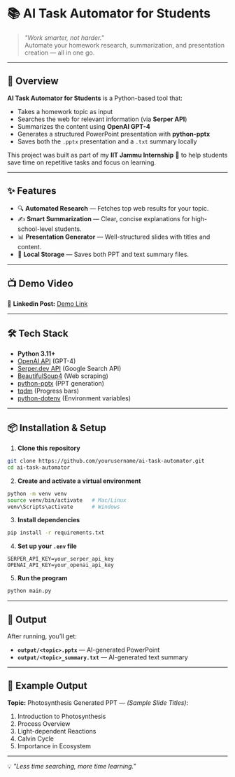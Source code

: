 
# 📚 AI Task Automator for Students

> _"Work smarter, not harder."_  
Automate your homework research, summarization, and presentation creation — all in one go.

---

## 🚀 Overview

**AI Task Automator for Students** is a Python-based tool that:
- Takes a homework topic as input
- Searches the web for relevant information (via **Serper API**)
- Summarizes the content using **OpenAI GPT-4**
- Generates a structured PowerPoint presentation with **python-pptx**
- Saves both the `.pptx` presentation and a `.txt` summary locally

This project was built as part of my **IIT Jammu Internship** 🏫 to help students save time on repetitive tasks and focus on learning.

---

## ✨ Features
- 🔍 **Automated Research** — Fetches top web results for your topic.
- ✍️ **Smart Summarization** — Clear, concise explanations for high-school-level students.
- 📊 **Presentation Generator** — Well-structured slides with titles and content.
- 💾 **Local Storage** — Saves both PPT and text summary files.

---

## 📺 Demo Video
🎥 **Linkedin Post:** [Demo Link](https://www.linkedin.com/posts/muskan-sharma2208_artificialintelligence-machinelearning-openai-activity-7360003105091989505-71Su?utm_source=share&utm_medium=member_desktop&rcm=ACoAAFoJALEBmuYl7p_GVlFFzgVh4v3dJL4x9ak)  

---

## 🛠️ Tech Stack
- **Python 3.11+**
- [OpenAI API](https://platform.openai.com/) (GPT-4)
- [Serper.dev API](https://serper.dev/) (Google Search API)
- [BeautifulSoup4](https://www.crummy.com/software/BeautifulSoup/) (Web scraping)
- [python-pptx](https://python-pptx.readthedocs.io/en/latest/) (PPT generation)
- [tqdm](https://tqdm.github.io/) (Progress bars)
- [python-dotenv](https://pypi.org/project/python-dotenv/) (Environment variables)

---

## 📦 Installation & Setup

1. **Clone this repository**
```bash
git clone https://github.com/yourusername/ai-task-automator.git
cd ai-task-automator
````

2. **Create and activate a virtual environment**

```bash
python -m venv venv
source venv/bin/activate   # Mac/Linux
venv\Scripts\activate      # Windows
```

3. **Install dependencies**

```bash
pip install -r requirements.txt
```

4. **Set up your `.env` file**

```env
SERPER_API_KEY=your_serper_api_key
OPENAI_API_KEY=your_openai_api_key
```

5. **Run the program**

```bash
python main.py
```

---

## 📂 Output

After running, you’ll get:

* **`output/<topic>.pptx`** — AI-generated PowerPoint
* **`output/<topic>_summary.txt`** — AI-generated text summary

---

## 📸 Example Output

**Topic:** Photosynthesis
Generated PPT — *(Sample Slide Titles)*:

1. Introduction to Photosynthesis
2. Process Overview
3. Light-dependent Reactions
4. Calvin Cycle
5. Importance in Ecosystem

---


💡 *"Less time searching, more time learning."*

